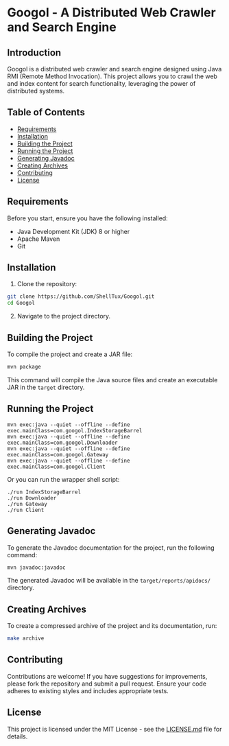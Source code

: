 # Googol - A Distributed Web Crawler and Search Engine

## Introduction

Googol is a distributed web crawler and search engine designed using Java RMI
(Remote Method Invocation). This project allows you to crawl the web and index
content for search functionality, leveraging the power of distributed systems.

## Table of Contents

- [Requirements](#requirements)
- [Installation](#installation)
- [Building the Project](#building-the-project)
- [Running the Project](#running-the-project)
- [Generating Javadoc](#generating-javadoc)
- [Creating Archives](#creating-archives)
- [Contributing](#contributing)
- [License](#license)

## Requirements

Before you start, ensure you have the following installed:

- Java Development Kit (JDK) 8 or higher
- Apache Maven
- Git

## Installation

1. Clone the repository:

```sh
git clone https://github.com/ShellTux/Googol.git
cd Googol
```

2. Navigate to the project directory.

## Building the Project

To compile the project and create a JAR file:

```bash
mvn package
```

This command will compile the Java source files and create an executable JAR in the `target` directory.

## Running the Project

```shell
mvn exec:java --quiet --offline --define exec.mainClass=com.googol.IndexStorageBarrel
mvn exec:java --quiet --offline --define exec.mainClass=com.googol.Downloader
mvn exec:java --quiet --offline --define exec.mainClass=com.googol.Gateway
mvn exec:java --quiet --offline --define exec.mainClass=com.googol.Client
```

Or you can run the wrapper shell script:

```shell
./run IndexStorageBarrel
./run Downloader
./run Gateway
./run Client
```

## Generating Javadoc

To generate the Javadoc documentation for the project, run the following command:

```bash
mvn javadoc:javadoc
```

The generated Javadoc will be available in the `target/reports/apidocs/` directory.

## Creating Archives

To create a compressed archive of the project and its documentation, run:

```bash
make archive
```

## Contributing

Contributions are welcome! If you have suggestions for improvements, please
fork the repository and submit a pull request. Ensure your code adheres to
existing styles and includes appropriate tests.

## License

This project is licensed under the MIT License - see the
[LICENSE.md](LICENSE.md) file for details.
